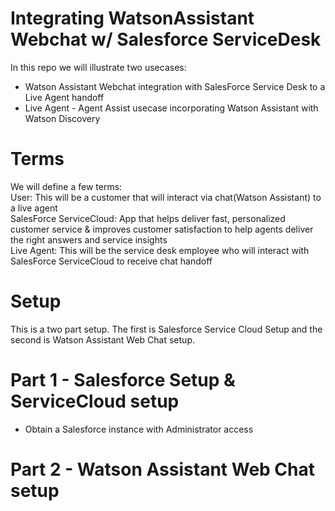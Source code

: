 # Integrating WatsonAssistant Webchat w/ Salesforce ServiceDesk 

In this repo we will illustrate two usecases: 
- Watson Assistant Webchat integration with SalesForce Service Desk to a Live Agent handoff 
- Live Agent - Agent Assist usecase incorporating Watson Assistant with Watson Discovery

# Terms

We will define a few terms:<br />
User: This will be a customer that will interact via chat(Watson Assistant) to a live agent<br />
SalesForce ServiceCloud: App that helps deliver fast, personalized customer service & improves customer satisfaction to help agents deliver the right answers and service insights<br />
Live Agent: This will be the service desk employee who will interact with SalesForce ServiceCloud to receive chat handoff

# Setup
This is a two part setup. The first is Salesforce Service Cloud Setup and the second is Watson Assistant Web Chat setup.

# Part 1 - Salesforce Setup & ServiceCloud setup 

- Obtain a Salesforce instance with Administrator access

# Part 2 - Watson Assistant Web Chat setup
